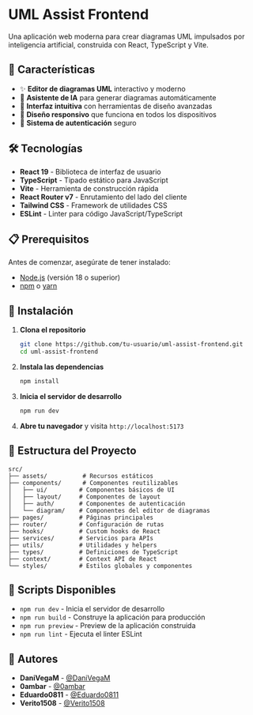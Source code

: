 # UML Assist Frontend

Una aplicación web moderna para crear diagramas UML impulsados por inteligencia artificial, construida con React, TypeScript y Vite.

## 🚀 Características

- ✨ **Editor de diagramas UML** interactivo y moderno
- 🤖 **Asistente de IA** para generar diagramas automáticamente
- 🎨 **Interfaz intuitiva** con herramientas de diseño avanzadas
- 📱 **Diseño responsivo** que funciona en todos los dispositivos
- 🔐 **Sistema de autenticación** seguro

## 🛠️ Tecnologías

- **React 19** - Biblioteca de interfaz de usuario
- **TypeScript** - Tipado estático para JavaScript
- **Vite** - Herramienta de construcción rápida
- **React Router v7** - Enrutamiento del lado del cliente
- **Tailwind CSS** - Framework de utilidades CSS
- **ESLint** - Linter para código JavaScript/TypeScript

## 📋 Prerequisitos

Antes de comenzar, asegúrate de tener instalado:

- [Node.js](https://nodejs.org/) (versión 18 o superior)
- [npm](https://www.npmjs.com/) o [yarn](https://yarnpkg.com/)

## 🚀 Instalación

1. **Clona el repositorio**
   ```bash
   git clone https://github.com/tu-usuario/uml-assist-frontend.git
   cd uml-assist-frontend
   ```

2. **Instala las dependencias**
   ```bash
   npm install
   ```

3. **Inicia el servidor de desarrollo**
   ```bash
   npm run dev
   ```

4. **Abre tu navegador** y visita `http://localhost:5173`

## 📁 Estructura del Proyecto

```
src/
├── assets/          # Recursos estáticos
├── components/      # Componentes reutilizables
│   ├── ui/         # Componentes básicos de UI
│   ├── layout/     # Componentes de layout
│   ├── auth/       # Componentes de autenticación
│   └── diagram/    # Componentes del editor de diagramas
├── pages/          # Páginas principales
├── router/         # Configuración de rutas
├── hooks/          # Custom hooks de React
├── services/       # Servicios para APIs
├── utils/          # Utilidades y helpers
├── types/          # Definiciones de TypeScript
├── context/        # Context API de React
└── styles/         # Estilos globales y componentes
```

## 🔧 Scripts Disponibles

- `npm run dev` - Inicia el servidor de desarrollo
- `npm run build` - Construye la aplicación para producción
- `npm run preview` - Preview de la aplicación construida
- `npm run lint` - Ejecuta el linter ESLint

## 👥 Autores

- **DaniVegaM** - [@DaniVegaM](https://github.com/DaniVegaM)
- **0ambar** - [@0ambar](https://github.com/0ambar)
- **Eduardo0811** - [@Eduardo0811](https://github.com/Eduardo0811)
- **Verito1508** - [@Verito1508](https://github.com/Verito1508)
